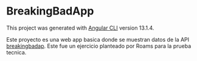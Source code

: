 # BreakingBadApp

This project was generated with [Angular CLI](https://github.com/angular/angular-cli) version 13.1.4.


Este proyecto es una web app basica donde se muestran datos de la API [breakingbadap](https://www.breakingbadapi.com). Este fue un ejercicio planteado por Roams para la prueba tecnica.
